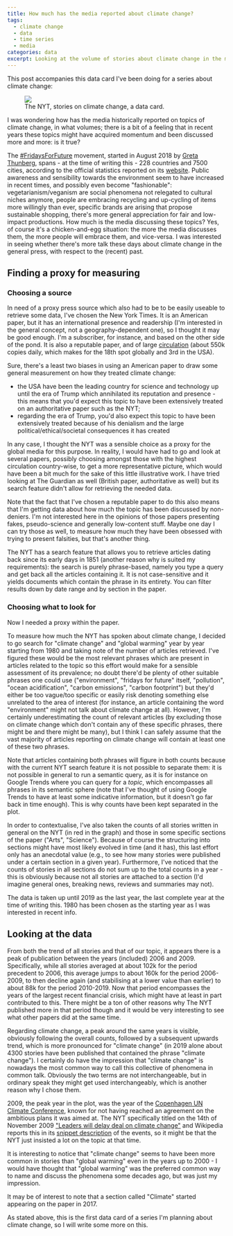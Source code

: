 ```yaml
---
title: How much has the media reported about climate change?
tags:
  - climate change
  - data
  - time series
  - media
categories: data
excerpt: Looking at the volume of stories about climate change in the media to assess how this area has been discussed historically, a case from the New York Times.
---
```


This post accompanies this data card I've been doing for a series about climate change:

<figure class="responsive">
  <img src="{{ site.url }}{{site.posts_images_path}}nyt-climate-change.jpg">
  <figcaption>The NYT, stories on climate change, a data card.</figcaption>
</figure>

I was wondering how has the media historically reported on topics of climate change, in what volumes; there is a bit of a feeling that in recent years these topics might have acquired momentum and been discussed more and more: is it true?

The [#FridaysForFuture](https://twitter.com/Fridays4future) movement, started in August 2018 by [Greta Thunberg](https://twitter.com/GretaThunberg), spans - at the time of writing this - 228 countries and 7500 cities, according to the official statistics reported on its [website](https://www.fridaysforfuture.org/statistics/graph). Public awareness and sensibility towards the environment seem to have increased in recent times, and possibly even become "fashionable": vegetarianism/veganism are social phenomena not relegated to cultural niches anymore, people are embracing recycling and up-cycling of items more willingly than ever, specific brands are arising that propose sustainable shopping, there's more general appreciation for fair and low-impact productions. How much is the media discussing these topics? Yes, of course it's a chicken-and-egg situation: the more the media discusses them, the more people will embrace them, and vice-versa. I was interested in seeing whether there's more talk these days about climate change in the general press, with respect to the (recent) past.

## Finding a proxy for measuring

### Choosing a source

In need of a proxy press source which also had to be to be easily useable to retrieve some data, I've chosen the New York Times. It is an American paper, but it has an international presence and readership (I'm interested in the general concept, not a geography-dependent one), so I thought it may be good enough. I'm a subscriber, for instance, and based on the other side of the pond.
 It is also a reputable paper, and of large [circulation](https://en.wikipedia.org/wiki/The_New_York_Times#cite_note-11) (about 550k copies daily, which makes for the 18th spot globally and 3rd in the USA).

Sure, there's a least two biases in using an American paper to draw some general measurement on how they treated climate change:
* the USA have been the leading country for science and technology up until the era of Trump which annihilated its reputation and presence - this means that you'd expect this topic to have been extensively treated on an authoritative paper such as the NYT;
* regarding the era of Trump, you'd also expect this topic to have been extensively treated because of his denialism and the large political/ethical/societal consequences it has created

In any case, I thought the NYT was a sensible choice as a proxy for the global media for this purpose. In reality, I would have had to go and look at several papers, possibly choosing amongst those with the highest circulation country-wise, to get a more representative picture, which would have been a bit much for the sake of this little illustrative work. I have tried looking at The Guardian as well (British paper, authoritative as well) but its search feature didn't allow for retrieving the needed data.

Note that the fact that I've chosen a reputable paper to do this also means that I'm getting data about how much the topic has been discussed by non-deniers. I'm not interested here in the opinions of those papers presenting fakes, pseudo-science and generally low-content stuff. Maybe one day I can try those as well, to measure how much they have been obsessed with trying to present falsities, but that's another thing.

The NYT has a search feature that allows you to retrieve articles dating back since its early days in 1851 (another reason why is suited my requirements): the search is purely phrase-based, namely you type a query and get back all the articles containing it. It is not case-sensitive and it yields documents which contain the phrase in its entirety. You can filter results down by date range and by section in the paper.

### Choosing what to look for

Now I needed a proxy within the paper.

To measure how much the NYT has spoken about climate change, I decided to go search for "climate change" and "global warming" year by year starting from 1980 and taking note of the number of articles retrieved. I've figured these would be the most relevant phrases which are present in articles related to the topic so this effort would make for a sensible assessment of its prevalence; no doubt there'd be plenty of other suitable phrases one could use ("environment", "fridays for future" itself, "pollution", "ocean acidification", "carbon emissions", "carbon footprint") but they'd either be too vague/too specific or easily risk denoting something else unrelated to the area of interest (for instance, an article containing the word "environment" might not talk about climate change at all).
However, I'm certainly underestimating the count of relevant articles (by excluding those on climate change which don't contain any of these specific phrases, there might be and there might be many), but I think I can safely assume that the vast majority of articles reporting on climate change will contain at least one of these two phrases.

Note that articles containing both phrases will figure in both counts because with the current NYT search feature it is not possible to separate them: it is not possible in general to run a semantic query, as it is for instance on Google Trends where you can query for a _topic_, which encompasses all phrases in its semantic sphere (note that I've thought of using Google Trends to have at least some indicative information, but it doesn't go far back in time enough). This is why counts have been kept separated in the plot.

In order to contextualise, I've also taken the counts of all stories written in general on the NYT (in red in the graph) and those in some specific sections of the paper ("Arts", "Science"). Because of course the structuring into sections might have most likely evolved in time (and it has), this last effort only has an anecdotal value (e.g., to see how many stories were published under a certain section in a given year). Furthermore, I've noticed that the counts of stories in all sections do not sum up to the total counts in a year - this is obviously because not all stories are attached to a section (I'd imagine general ones, breaking news, reviews and summaries may not).

The data is taken up until 2019 as the last year, the last complete year at the time of writing this. 1980 has been chosen as the starting year as I was interested in recent info.

## Looking at the data

From both the trend of all stories and that of our topic, it appears there is a peak of publication between the years (included) 2006 and 2009. Specifically, while all stories averaged at about 102k for the period precedent to 2006, this average jumps to about 160k for the period 2006-2009, to then decline again (and stabilising at a lower value than earlier) to about 88k for the period 2010-2019.
Now that period encompasses the years of the largest recent financial crisis, which might have at least in part contributed to this. There might be a ton of other reasons why The NYT published more in that period though and it would be very interesting to see what other papers did at the same time.

Regarding climate change, a peak around the same years is visible, obviously following the overall counts, followed by a subsequent upwards trend, which is more pronounced for "climate change" (in 2019 alone about 4300 stories have been published that contained the phrase "climate change"). I certainly do have the impression that "climate change" is nowadays the most common way to call this collective of phenomena in common talk. Obviously the two terms are not interchangeable, but in ordinary speak they might get used interchangeably, which is another reason why I chose them.

2009, the peak year in the plot, was the year of the [Copenhagen UN Climate Conference](https://unfccc.int/process-and-meetings/conferences/past-conferences/copenhagen-climate-change-conference-december-2009/copenhagen-climate-change-conference-december-2009), known for not having reached an agreement on the ambitious plans it was aimed at. The NYT specifically titled on the 14th of November 2009 ["Leaders will delay deal on climate change"](https://www.nytimes.com/2009/11/15/world/asia/15prexy.html?_r=1) and Wikipedia reports this in its [snippet description](https://en.wikipedia.org/wiki/United_Nations_Climate_Change_conference#2009:_COP_15/CMP_5,_Copenhagen,_Denmark) of the events, so it might be that the NYT just insisted a lot on the topic at that time.

It is interesting to notice that "climate change" seems to have been more common in stories than "global warming" even in the years up to 2000 - I would have thought that "global warming" was the preferred common way to name and discuss the phenomena some decades ago, but was just my impression.

It may be of interest to note that a section called "Climate" started appearing on the paper in 2017.

As stated above, this is the first data card of a series I'm planning about climate change, so I will write some more on this.
